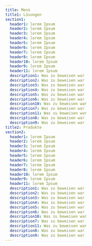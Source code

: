 ```yaml
---
title: Menü
title1: Lösungen
section1:
  header1: lorem Ipsum
  header2: lorem Ipsum
  header3: lorem Ipsum
  header4: lorem Ipsum
  header5: lorem Ipsum
  header6: lorem Ipsum
  header7: lorem Ipsum
  header8: lorem Ipsum
  header10: lorem Ipsum
  header9: lorem Ipsum
  header11: lorem Ipsum
  description1: Was zu beweisen war
  description2: Was zu beweisen war
  description3: Was zu beweisen war
  description4: Was zu beweisen war
  description5: Was zu beweisen war
  description6: Was zu beweisen war
  description10: Was zu beweisen war
  description7: Was zu beweisen war
  description11: Was zu beweisen war
  description8: Was zu beweisen war
  description9: Was zu beweisen war
title2: Produkte
section2:
  header1: lorem Ipsum
  header2: lorem Ipsum
  header3: lorem Ipsum
  header4: lorem Ipsum
  header5: lorem Ipsum
  header6: lorem Ipsum
  header7: lorem Ipsum
  header8: lorem Ipsum
  header10: lorem Ipsum
  header9: lorem Ipsum
  header11: lorem Ipsum
  description1: Was zu beweisen war
  description2: Was zu beweisen war
  description3: Was zu beweisen war
  description4: Was zu beweisen war
  description5: Was zu beweisen war
  description6: Was zu beweisen war
  description10: Was zu beweisen war
  description7: Was zu beweisen war
  description11: Was zu beweisen war
  description8: Was zu beweisen war
  description9: Was zu beweisen war
---
```

